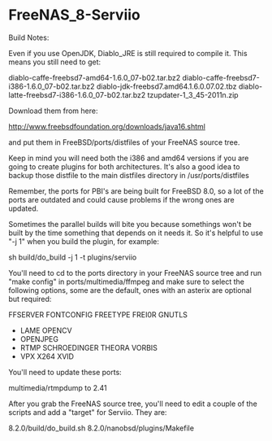 FreeNAS_8-Serviio
=====================

Build Notes:

Even if you use OpenJDK, Diablo_JRE is still required to compile it.
This means you still need to get:

diablo-caffe-freebsd7-amd64-1.6.0_07-b02.tar.bz2
diablo-caffe-freebsd7-i386-1.6.0_07-b02.tar.bz2
diablo-jdk-freebsd7.amd64.1.6.0.07.02.tbz
diablo-latte-freebsd7-i386-1.6.0_07-b02.tar.bz2
tzupdater-1_3_45-2011n.zip

Download them from here:

http://www.freebsdfoundation.org/downloads/java16.shtml

and put them in FreeBSD/ports/distfiles of your FreeNAS source tree.

Keep in mind you will need both the i386 and amd64 versions
if you are going to create plugins for both architectures.
It's also a good idea to backup those distfile to the main distfiles
directory in /usr/ports/distfiles

Remember, the ports for PBI's are being built for FreeBSD 8.0,
so a lot of the ports are outdated and could cause problems if the
wrong ones are updated.

Sometimes the parallel builds will bite you because somethings won't
be built by the time something that depends on it needs it. So it's
helpful to use "-j 1" when you build the plugin, for example:

sh build/do_build -j 1 -t plugins/serviio

You'll need to cd to the ports directory in your FreeNAS source tree
and run "make config" in ports/multimedia/ffmpeg and make sure to
select the following options, some are the default, ones with an
asterix are optional but required:

FFSERVER
FONTCONFIG
FREETYPE
FREI0R
GNUTLS
* LAME
OPENCV
* OPENJPEG
* RTMP
SCHROEDINGER
THEORA
VORBIS
* VPX
X264
XVID

You'll need to update these ports:

multimedia/rtmpdump to 2.41


After you grab the FreeNAS source tree, you'll need to edit a
couple of the scripts and add a "target" for Serviio. They are:

8.2.0/build/do_build.sh
8.2.0/nanobsd/plugins/Makefile
